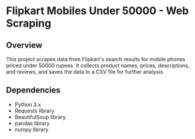# Flipkart Mobiles Under 50000 - Web Scraping

## Overview

This project scrapes data from Flipkart's search results for mobile phones priced under 50000 rupees. It collects product names, prices, descriptions, and reviews, and saves the data to a CSV file for further analysis.


## Dependencies

- Python 3.x
- Requests library
- BeautifulSoup library
- pandas library
- numpy library


